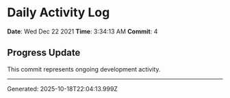 # Daily Activity Log

**Date**: Wed Dec 22 2021
**Time**: 3:34:13 AM
**Commit**: 4

## Progress Update

This commit represents ongoing development activity.

---
Generated: 2025-10-18T22:04:13.999Z
